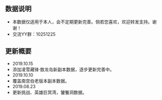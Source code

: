 ## 数据说明

 * 本数据仅适用于本人，会不定期更新完善。倘若您喜欢，欢迎转发支持。谢谢！
 * 交流YY群：10251225
 
## 更新概要
 * 2019.10.15
 * 添加凌雪藏锋·敖龙岛新副本数据，逐步更新完善中。
 * 2019.10.10
 * 覆盖南宫伯老版本副本数据。
 * 2019.08.23
 * 更新挑战、英雄巨冥湾，饕餮洞数据。
